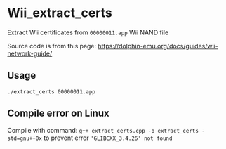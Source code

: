 # Wii_extract_certs

Extract Wii certificates from `00000011.app` Wii NAND file

Source code is from this page: https://dolphin-emu.org/docs/guides/wii-network-guide/

## Usage

`./extract_certs 00000011.app`

## Compile error on Linux

Compile with command: `g++ extract_certs.cpp -o extract_certs -std=gnu++0x` to prevent error `'GLIBCXX_3.4.26' not found`
